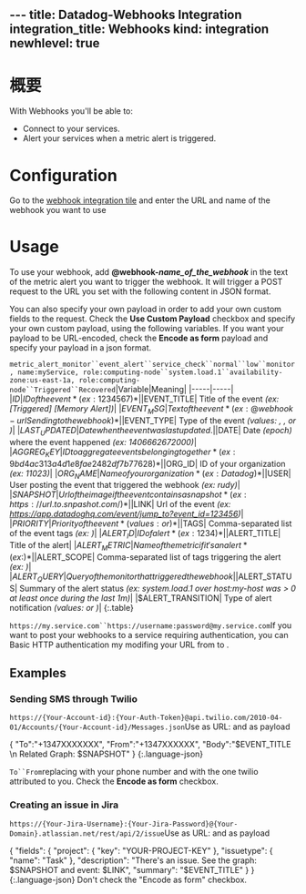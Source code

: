 --- title: Datadog-Webhooks Integration integration_title: Webhooks kind: integration
newhlevel: true
---

# 概要

With Webhooks you'll be able to:

* Connect to your services.
* Alert your services when a metric alert is triggered.


# Configuration

Go to the [webhook integration tile](https://app.datadoghq.com/account/settings#integrations/webhooks) and enter the URL and name of the webhook you want to use

# Usage

To use your webhook, add **@webhook-*name_of_the_webhook*** in the text of the metric alert you want to trigger the webhook. It will trigger a POST request to the URL you set with the following content in JSON format.

You can also specify your own payload in order to add your own custom fields to the request. Check the **Use Custom Payload** checkbox and specify your own custom payload, using the following variables. If you want your payload to be URL-encoded, check the **Encode as form** payload and specify your payload in a json format.

`metric_alert_monitor``event_alert``service_check``normal``low``monitor, name:myService, role:computing-node``system.load.1``availability-zone:us-east-1a, role:computing-node``Triggered``Recovered`|Variable|Meaning| |-----|-----| |$ID | ID of the event *(ex: 1234567)*| |$EVENT_TITLE| Title of the event *(ex: [Triggered] [Memory Alert])*| |$EVENT_MSG| Text of the event *(ex: @webhook-url Sending to the webhook)*| |$EVENT_TYPE| Type of the event *(values: , , or )*| |$LAST_UPDATED| Date when the event was last updated .| |$DATE| Date *(epoch)* where the event happened *(ex: 1406662672000)*| |$AGGREG_KEY| ID to aggregate events belonging together *(ex: 9bd4ac313a4d1e8fae2482df7b77628)*| |$ORG_ID| ID of your organization *(ex: 11023)*| |$ORG_NAME| Name of your organization *(ex: Datadog)*| |$USER| User posting the event that triggered the webhook *(ex: rudy)*| |$SNAPSHOT| Url of the image if the event contains a snapshot *(ex: https://url.to.snpashot.com/)*| |$LINK| Url of the event *(ex: https://app.datadoghq.com/event/jump_to?event_id=123456)*| |$PRIORITY| Priority of the event *(values:  or )*| |$TAGS| Comma-separated list of the event tags *(ex: )*| |$ALERT_ID| ID of alert *(ex: 1234)*| |$ALERT_TITLE| Title of the alert| |$ALERT_METRIC| Name of the metric if it's an alert *(ex: )*| |$ALERT_SCOPE| Comma-separated list of tags triggering the alert *(ex: )*| |$ALERT_QUERY| Query of the monitor that triggered the webhook| |$ALERT_STATUS| Summary of the alert status *(ex: system.load.1 over host:my-host was > 0 at least once during the last 1m)*| |$ALERT_TRANSITION| Type of alert notification *(values:  or )*| {:.table}

`https://my.service.com``https://username:password@my.service.com`If you want to post your webhooks to a service requiring authentication, you can Basic HTTP authentication my modifing your URL from  to .

## Examples

### Sending SMS through Twilio

`https://{Your-Account-id}:{Your-Auth-Token}@api.twilio.com/2010-04-01/Accounts/{Your-Account-id}/Messages.json`Use as URL:  and as payload

{
    "To":"+1347XXXXXXX",
    "From":"+1347XXXXXX",
    "Body":"$EVENT_TITLE \n Related Graph: $SNAPSHOT"
}
{:.language-json}


`To``From`replacing  with your phone number and  with the one twilio attributed to you. Check the **Encode as form** checkbox.

### Creating an issue in Jira

`https://{Your-Jira-Username}:{Your-Jira-Password}@{Your-Domain}.atlassian.net/rest/api/2/issue`Use as URL:  and as payload

{
    "fields": {
        "project": {
            "key": "YOUR-PROJECT-KEY"
            },
        "issuetype": {
            "name": "Task"
        },
        "description": "There's an issue. See the graph: $SNAPSHOT and event: $LINK",
        "summary": "$EVENT_TITLE"
    }
}
{:.language-json} Don't check the "Encode as form" checkbox.
